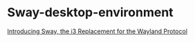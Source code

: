 # Sway-desktop-environment
[Introducing Sway, the i3 Replacement for the Wayland Protocol](https://youtu.be/YWgZrES4t3U)
